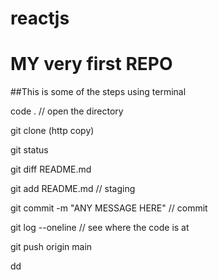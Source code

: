 # reactjs
# MY very first REPO

##This is some of the steps using terminal

code .  // open the directory

git clone (http copy)

git status

git diff README.md

git add README.md   // staging

git commit -m "ANY MESSAGE HERE"    // commit

git log --oneline   // see where the code is at

git push origin main

dd
